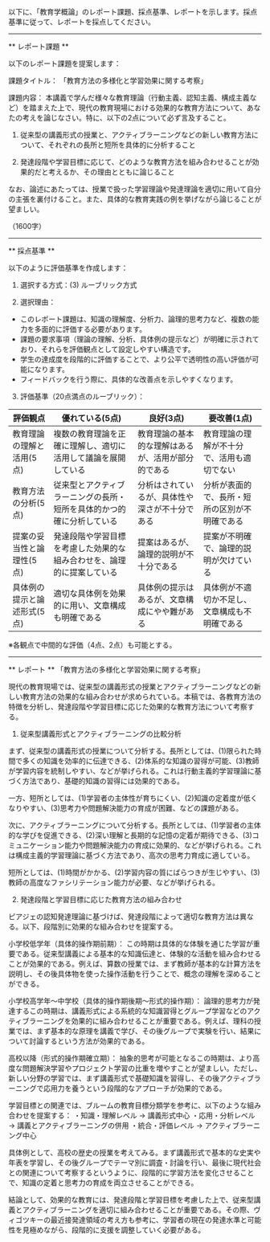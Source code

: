 以下に、「教育学概論」のレポート課題、採点基準、レポートを示します。採点基準に従って、レポートを採点してください。

---------------------------------------
** レポート課題 **

以下のレポート課題を提案します：

課題タイトル：
「教育方法の多様化と学習効果に関する考察」

課題内容：
本講義で学んだ様々な教育理論（行動主義、認知主義、構成主義など）を踏まえた上で、現代の教育現場における効果的な教育方法について、あなたの考えを論じなさい。特に、以下の2点について必ず言及すること。

1. 従来型の講義形式の授業と、アクティブラーニングなどの新しい教育方法について、それぞれの長所と短所を具体的に分析すること

2. 発達段階や学習目標に応じて、どのような教育方法を組み合わせることが効果的だと考えるか、その理由とともに論じること

なお、論述にあたっては、授業で扱った学習理論や発達理論を適切に用いて自分の主張を裏付けること。また、具体的な教育実践の例を挙げながら論じることが望ましい。

（1600字）

---------------------------------------
** 採点基準 **

以下のように評価基準を作成します：

1. 選択する方式：(3) ルーブリック方式

2. 選択理由：
- このレポート課題は、知識の理解度、分析力、論理的思考力など、複数の能力を多面的に評価する必要があります。
- 課題の要求事項（理論の理解、分析、具体例の提示など）が明確に示されており、それらを評価観点として設定しやすい構造です。
- 学生の達成度を段階的に評価することで、より公平で透明性の高い評価が可能になります。
- フィードバックを行う際に、具体的な改善点を示しやすくなります。

3. 評価基準（20点満点のルーブリック）：

| 評価観点 | 優れている(5点) | 良好(3点) | 要改善(1点) |
|----------|----------------|-----------|------------|
| 教育理論の理解と活用(5点) | 複数の教育理論を正確に理解し、適切に活用して議論を展開している | 教育理論の基本的な理解はあるが、活用が部分的である | 教育理論の理解が不十分で、活用も適切でない |
| 教育方法の分析(5点) | 従来型とアクティブラーニングの長所・短所を具体的かつ的確に分析している | 分析はされているが、具体性や深さが不十分である | 分析が表面的で、長所・短所の区別が不明確である |
| 提案の妥当性と論理性(5点) | 発達段階や学習目標を考慮した効果的な組み合わせを、論理的に提案している | 提案はあるが、論理的説明が不十分である | 提案が不明確で、論理的説明が欠けている |
| 具体例の提示と論述形式(5点) | 適切な具体例を効果的に用い、文章構成も明確である | 具体例の提示はあるが、文章構成にやや難がある | 具体例が不適切か不足し、文章構成も不明確である |

※各観点で中間的な評価（4点、2点）も可能とする。

---------------------------------------
** レポート **
「教育方法の多様化と学習効果に関する考察」

現代の教育現場では、従来型の講義形式の授業とアクティブラーニングなどの新しい教育方法の効果的な組み合わせが求められている。本稿では、各教育方法の特徴を分析し、発達段階や学習目標に応じた効果的な教育方法について考察する。

1. 従来型講義形式とアクティブラーニングの比較分析

まず、従来型の講義形式の授業について分析する。長所としては、(1)限られた時間で多くの知識を効率的に伝達できる、(2)体系的な知識の習得が可能、(3)教師が学習内容を統制しやすい、などが挙げられる。これは行動主義的学習理論に基づく方法であり、基礎的知識の習得には効果的である。

一方、短所としては、(1)学習者の主体性が育ちにくい、(2)知識の定着度が低くなりやすい、(3)思考力や問題解決能力の育成が困難、などの課題がある。

次に、アクティブラーニングについて分析する。長所としては、(1)学習者の主体的な学びを促進できる、(2)深い理解と長期的な記憶の定着が期待できる、(3)コミュニケーション能力や問題解決能力の育成に効果的、などが挙げられる。これは構成主義的学習理論に基づく方法であり、高次の思考力育成に適している。

短所としては、(1)時間がかかる、(2)学習内容の質にばらつきが生じやすい、(3)教師の高度なファシリテーション能力が必要、などが挙げられる。

2. 発達段階と学習目標に応じた教育方法の組み合わせ

ピアジェの認知発達理論に基づけば、発達段階によって適切な教育方法は異なる。以下、段階別に効果的な組み合わせを提案する。

小学校低学年（具体的操作期前期）：
この時期は具体的な体験を通じた学習が重要である。従来型講義による基本的な知識伝達と、体験的な活動を組み合わせることが効果的である。例えば、算数の授業では、まず教師が基本的な計算方法を説明し、その後具体物を使った操作活動を行うことで、概念の理解を深めることができる。

小学校高学年～中学校（具体的操作期後期～形式的操作期）：
論理的思考力が発達するこの時期は、講義形式による系統的な知識習得とグループ学習などのアクティブラーニングを効果的に組み合わせることが重要である。例えば、理科の授業では、まず基本的な原理を講義で学び、その後グループで実験を行い、結果について討論するという方法が効果的である。

高校以降（形式的操作期確立期）：
抽象的思考が可能となるこの時期は、より高度な問題解決学習やプロジェクト学習の比重を増やすことが望ましい。ただし、新しい分野の学習では、まず講義形式で基礎知識を習得し、その後アクティブラーニングで応用力を養うという段階的なアプローチが効果的である。

学習目標との関連では、ブルームの教育目標分類学を参考に、以下のような組み合わせを提案する：
・知識・理解レベル → 講義形式中心
・応用・分析レベル → 講義とアクティブラーニングの併用
・統合・評価レベル → アクティブラーニング中心

具体例として、高校の歴史の授業を考えてみる。まず講義形式で基本的な史実や年表を学習し、その後グループでテーマ別に調査・討論を行い、最後に現代社会との関連について考察するというように、段階的に学習方法を変化させることで、知識の定着と思考力の育成を両立させることができる。

結論として、効果的な教育には、発達段階と学習目標を考慮した上で、従来型講義とアクティブラーニングを適切に組み合わせることが重要である。その際、ヴィゴツキーの最近接発達領域の考え方も参考に、学習者の現在の発達水準と可能性を見極めながら、段階的に支援を調整していく必要がある。

